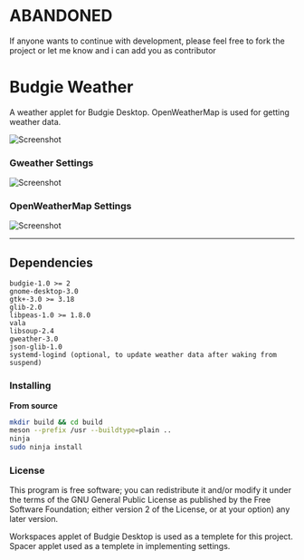# ABANDONED
If anyone wants to continue with development, please feel free to fork the project or let me know and i can add you as contributor

# Budgie Weather
A weather applet for Budgie Desktop. OpenWeatherMap is used for getting weather data.  

![Screenshot](screenshot-1.jpg)  

### Gweather Settings
![Screenshot](screenshot-2.jpg)  

### OpenWeatherMap Settings
![Screenshot](screenshot-3.jpg)  

---

## Dependencies
```
budgie-1.0 >= 2
gnome-desktop-3.0
gtk+-3.0 >= 3.18
glib-2.0
libpeas-1.0 >= 1.8.0
vala
libsoup-2.4
gweather-3.0
json-glib-1.0
systemd-logind (optional, to update weather data after waking from suspend)
```

### Installing

**From source**  
```bash
mkdir build && cd build
meson --prefix /usr --buildtype=plain ..
ninja
sudo ninja install
```

### License
This program is free software; you can redistribute it and/or modify it under the terms of the GNU General Public License as published by the Free Software Foundation; either version 2 of the License, or at your option) any later version.

Workspaces applet of Budgie Desktop is used as a templete for this project. Spacer applet used as a templete in implementing settings.
